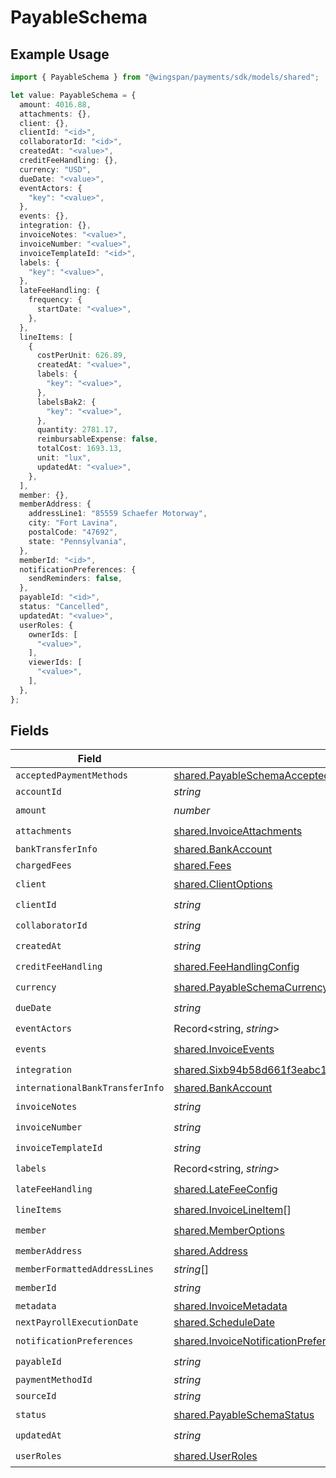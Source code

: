 # PayableSchema

## Example Usage

```typescript
import { PayableSchema } from "@wingspan/payments/sdk/models/shared";

let value: PayableSchema = {
  amount: 4016.88,
  attachments: {},
  client: {},
  clientId: "<id>",
  collaboratorId: "<id>",
  createdAt: "<value>",
  creditFeeHandling: {},
  currency: "USD",
  dueDate: "<value>",
  eventActors: {
    "key": "<value>",
  },
  events: {},
  integration: {},
  invoiceNotes: "<value>",
  invoiceNumber: "<value>",
  invoiceTemplateId: "<id>",
  labels: {
    "key": "<value>",
  },
  lateFeeHandling: {
    frequency: {
      startDate: "<value>",
    },
  },
  lineItems: [
    {
      costPerUnit: 626.89,
      createdAt: "<value>",
      labels: {
        "key": "<value>",
      },
      labelsBak2: {
        "key": "<value>",
      },
      quantity: 2781.17,
      reimbursableExpense: false,
      totalCost: 1693.13,
      unit: "lux",
      updatedAt: "<value>",
    },
  ],
  member: {},
  memberAddress: {
    addressLine1: "85559 Schaefer Motorway",
    city: "Fort Lavina",
    postalCode: "47692",
    state: "Pennsylvania",
  },
  memberId: "<id>",
  notificationPreferences: {
    sendReminders: false,
  },
  payableId: "<id>",
  status: "Cancelled",
  updatedAt: "<value>",
  userRoles: {
    ownerIds: [
      "<value>",
    ],
    viewerIds: [
      "<value>",
    ],
  },
};
```

## Fields

| Field                                                                                                                                                                         | Type                                                                                                                                                                          | Required                                                                                                                                                                      | Description                                                                                                                                                                   |
| ----------------------------------------------------------------------------------------------------------------------------------------------------------------------------- | ----------------------------------------------------------------------------------------------------------------------------------------------------------------------------- | ----------------------------------------------------------------------------------------------------------------------------------------------------------------------------- | ----------------------------------------------------------------------------------------------------------------------------------------------------------------------------- |
| `acceptedPaymentMethods`                                                                                                                                                      | [shared.PayableSchemaAcceptedPaymentMethods](../../../sdk/models/shared/payableschemaacceptedpaymentmethods.md)[]                                                             | :heavy_minus_sign:                                                                                                                                                            | N/A                                                                                                                                                                           |
| `accountId`                                                                                                                                                                   | *string*                                                                                                                                                                      | :heavy_minus_sign:                                                                                                                                                            | N/A                                                                                                                                                                           |
| `amount`                                                                                                                                                                      | *number*                                                                                                                                                                      | :heavy_check_mark:                                                                                                                                                            | N/A                                                                                                                                                                           |
| `attachments`                                                                                                                                                                 | [shared.InvoiceAttachments](../../../sdk/models/shared/invoiceattachments.md)                                                                                                 | :heavy_check_mark:                                                                                                                                                            | N/A                                                                                                                                                                           |
| `bankTransferInfo`                                                                                                                                                            | [shared.BankAccount](../../../sdk/models/shared/bankaccount.md)                                                                                                               | :heavy_minus_sign:                                                                                                                                                            | N/A                                                                                                                                                                           |
| `chargedFees`                                                                                                                                                                 | [shared.Fees](../../../sdk/models/shared/fees.md)                                                                                                                             | :heavy_minus_sign:                                                                                                                                                            | N/A                                                                                                                                                                           |
| `client`                                                                                                                                                                      | [shared.ClientOptions](../../../sdk/models/shared/clientoptions.md)                                                                                                           | :heavy_check_mark:                                                                                                                                                            | N/A                                                                                                                                                                           |
| `clientId`                                                                                                                                                                    | *string*                                                                                                                                                                      | :heavy_check_mark:                                                                                                                                                            | N/A                                                                                                                                                                           |
| `collaboratorId`                                                                                                                                                              | *string*                                                                                                                                                                      | :heavy_check_mark:                                                                                                                                                            | N/A                                                                                                                                                                           |
| `createdAt`                                                                                                                                                                   | *string*                                                                                                                                                                      | :heavy_check_mark:                                                                                                                                                            | N/A                                                                                                                                                                           |
| `creditFeeHandling`                                                                                                                                                           | [shared.FeeHandlingConfig](../../../sdk/models/shared/feehandlingconfig.md)                                                                                                   | :heavy_check_mark:                                                                                                                                                            | N/A                                                                                                                                                                           |
| `currency`                                                                                                                                                                    | [shared.PayableSchemaCurrency](../../../sdk/models/shared/payableschemacurrency.md)                                                                                           | :heavy_check_mark:                                                                                                                                                            | N/A                                                                                                                                                                           |
| `dueDate`                                                                                                                                                                     | *string*                                                                                                                                                                      | :heavy_check_mark:                                                                                                                                                            | N/A                                                                                                                                                                           |
| `eventActors`                                                                                                                                                                 | Record<string, *string*>                                                                                                                                                      | :heavy_check_mark:                                                                                                                                                            | N/A                                                                                                                                                                           |
| `events`                                                                                                                                                                      | [shared.InvoiceEvents](../../../sdk/models/shared/invoiceevents.md)                                                                                                           | :heavy_check_mark:                                                                                                                                                            | N/A                                                                                                                                                                           |
| `integration`                                                                                                                                                                 | [shared.Sixb94b58d661f3eabc1444a7a43ac4b99580f0d050123b7bf38184e2f0d7bd66e](../../../sdk/models/shared/sixb94b58d661f3eabc1444a7a43ac4b99580f0d050123b7bf38184e2f0d7bd66e.md) | :heavy_check_mark:                                                                                                                                                            | N/A                                                                                                                                                                           |
| `internationalBankTransferInfo`                                                                                                                                               | [shared.BankAccount](../../../sdk/models/shared/bankaccount.md)                                                                                                               | :heavy_minus_sign:                                                                                                                                                            | N/A                                                                                                                                                                           |
| `invoiceNotes`                                                                                                                                                                | *string*                                                                                                                                                                      | :heavy_check_mark:                                                                                                                                                            | N/A                                                                                                                                                                           |
| `invoiceNumber`                                                                                                                                                               | *string*                                                                                                                                                                      | :heavy_check_mark:                                                                                                                                                            | N/A                                                                                                                                                                           |
| `invoiceTemplateId`                                                                                                                                                           | *string*                                                                                                                                                                      | :heavy_check_mark:                                                                                                                                                            | N/A                                                                                                                                                                           |
| `labels`                                                                                                                                                                      | Record<string, *string*>                                                                                                                                                      | :heavy_check_mark:                                                                                                                                                            | N/A                                                                                                                                                                           |
| `lateFeeHandling`                                                                                                                                                             | [shared.LateFeeConfig](../../../sdk/models/shared/latefeeconfig.md)                                                                                                           | :heavy_check_mark:                                                                                                                                                            | N/A                                                                                                                                                                           |
| `lineItems`                                                                                                                                                                   | [shared.InvoiceLineItem](../../../sdk/models/shared/invoicelineitem.md)[]                                                                                                     | :heavy_check_mark:                                                                                                                                                            | N/A                                                                                                                                                                           |
| `member`                                                                                                                                                                      | [shared.MemberOptions](../../../sdk/models/shared/memberoptions.md)                                                                                                           | :heavy_check_mark:                                                                                                                                                            | N/A                                                                                                                                                                           |
| `memberAddress`                                                                                                                                                               | [shared.Address](../../../sdk/models/shared/address.md)                                                                                                                       | :heavy_check_mark:                                                                                                                                                            | N/A                                                                                                                                                                           |
| `memberFormattedAddressLines`                                                                                                                                                 | *string*[]                                                                                                                                                                    | :heavy_minus_sign:                                                                                                                                                            | N/A                                                                                                                                                                           |
| `memberId`                                                                                                                                                                    | *string*                                                                                                                                                                      | :heavy_check_mark:                                                                                                                                                            | N/A                                                                                                                                                                           |
| `metadata`                                                                                                                                                                    | [shared.InvoiceMetadata](../../../sdk/models/shared/invoicemetadata.md)                                                                                                       | :heavy_minus_sign:                                                                                                                                                            | N/A                                                                                                                                                                           |
| `nextPayrollExecutionDate`                                                                                                                                                    | [shared.ScheduleDate](../../../sdk/models/shared/scheduledate.md)                                                                                                             | :heavy_minus_sign:                                                                                                                                                            | N/A                                                                                                                                                                           |
| `notificationPreferences`                                                                                                                                                     | [shared.InvoiceNotificationPreferences](../../../sdk/models/shared/invoicenotificationpreferences.md)                                                                         | :heavy_check_mark:                                                                                                                                                            | N/A                                                                                                                                                                           |
| `payableId`                                                                                                                                                                   | *string*                                                                                                                                                                      | :heavy_check_mark:                                                                                                                                                            | N/A                                                                                                                                                                           |
| `paymentMethodId`                                                                                                                                                             | *string*                                                                                                                                                                      | :heavy_minus_sign:                                                                                                                                                            | N/A                                                                                                                                                                           |
| `sourceId`                                                                                                                                                                    | *string*                                                                                                                                                                      | :heavy_minus_sign:                                                                                                                                                            | N/A                                                                                                                                                                           |
| `status`                                                                                                                                                                      | [shared.PayableSchemaStatus](../../../sdk/models/shared/payableschemastatus.md)                                                                                               | :heavy_check_mark:                                                                                                                                                            | N/A                                                                                                                                                                           |
| `updatedAt`                                                                                                                                                                   | *string*                                                                                                                                                                      | :heavy_check_mark:                                                                                                                                                            | N/A                                                                                                                                                                           |
| `userRoles`                                                                                                                                                                   | [shared.UserRoles](../../../sdk/models/shared/userroles.md)                                                                                                                   | :heavy_check_mark:                                                                                                                                                            | N/A                                                                                                                                                                           |
